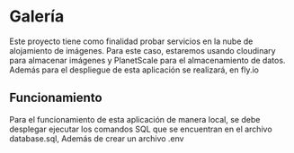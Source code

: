 # Galería

Este proyecto tiene como finalidad probar servicios en la nube de alojamiento de imágenes. Para este caso, estaremos usando cloudinary
para almacenar imágenes y PlanetScale para el almacenamiento de datos. Además para el despliegue de esta aplicación se realizará, 
en fly.io

## Funcionamiento
Para el funcionamiento de esta aplicación de manera local, se debe desplegar ejecutar los comandos SQL que se encuentran en el archivo
database.sql, 
Además de crear un archivo .env
